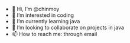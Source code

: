 - 👋 Hi, I’m @chinmoy
- 👀 I’m interested in coding
- 🌱 I’m currently learning java
- 💞️ I’m looking to collaborate on projects in java
- 📫 How to reach me: through email

<!---
githubckm/githubckm is a ✨ special ✨ repository because its `README.md` (this file) appears on your GitHub profile.
You can click the Preview link to take a look at your changes.
--->
